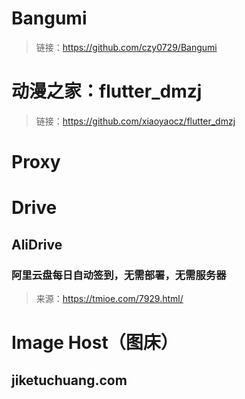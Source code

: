 # Bangumi
> 链接：https://github.com/czy0729/Bangumi  
# 动漫之家：flutter_dmzj
>链接：https://github.com/xiaoyaocz/flutter_dmzj
# Proxy

# Drive
## AliDrive
### 阿里云盘每日自动签到，无需部署，无需服务器
>来源：https://tmioe.com/7929.html/  
# Image Host（图床）
## jiketuchuang.com
